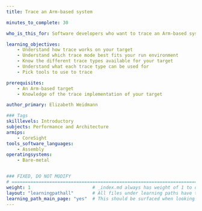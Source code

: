 ```yaml
---
title: Trace an Arm-based system

minutes_to_complete: 30

who_is_this_for: Software developers who want to trace an Arm-based system.

learning_objectives: 
    - Understand how trace works on your target
    - Understand which trace mode best fits your run environment
    - Know the different trace types available for your target
    - Understand what each trace type can be used for
    - Pick tools to use to trace

prerequisites:
    - An Arm-based target
    - Knowledge of the trace implementation of your target

author_primary: Elizabeth Weidmann

### Tags
skilllevels: Introductory
subjects: Performance and Architecture
armips:
    - CoreSight
tools_software_languages:
    - Assembly
operatingsystems:
    - Bare-metal


### FIXED, DO NOT MODIFY
# ================================================================================
weight: 1                       # _index.md always has weight of 1 to order correctly
layout: "learningpathall"       # All files under learning paths have this same wrapper
learning_path_main_page: "yes"  # This should be surfaced when looking for related content. Only set for _index.md of learning path content.
---
```

